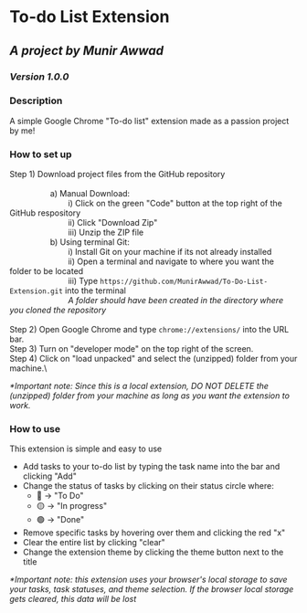 # To-do List Extension
## _A project by Munir Awwad_
### _Version 1.0.0_
### Description
A simple Google Chrome "To-do list" extension made as a passion project by me!

### How to set up
Step 1) Download project files from the GitHub repository\
\
&nbsp; &nbsp; &nbsp; &nbsp; &nbsp; &nbsp; &nbsp; &nbsp; &nbsp; a) Manual Download:\
&nbsp; &nbsp; &nbsp; &nbsp; &nbsp; &nbsp; &nbsp; &nbsp; &nbsp; &nbsp; &nbsp; &nbsp; &nbsp; i) Click on the green "Code" button at the top right of the GitHub respository\
&nbsp; &nbsp; &nbsp; &nbsp; &nbsp; &nbsp; &nbsp; &nbsp; &nbsp; &nbsp; &nbsp; &nbsp; &nbsp; ii) Click "Download Zip"\
&nbsp; &nbsp; &nbsp; &nbsp; &nbsp; &nbsp; &nbsp; &nbsp; &nbsp; &nbsp; &nbsp; &nbsp; &nbsp; iii) Unzip the ZIP file\
&nbsp; &nbsp; &nbsp; &nbsp; &nbsp; &nbsp; &nbsp; &nbsp; &nbsp; b) Using terminal Git:\
&nbsp; &nbsp; &nbsp; &nbsp; &nbsp; &nbsp; &nbsp; &nbsp; &nbsp; &nbsp; &nbsp; &nbsp; &nbsp; i) Install Git on your machine if its not already installed\
&nbsp; &nbsp; &nbsp; &nbsp; &nbsp; &nbsp; &nbsp; &nbsp; &nbsp; &nbsp; &nbsp; &nbsp; &nbsp; ii)  Open a terminal and navigate to where you want the folder to be located\
&nbsp; &nbsp; &nbsp; &nbsp; &nbsp; &nbsp; &nbsp; &nbsp; &nbsp; &nbsp; &nbsp; &nbsp; &nbsp; iii) Type `https://github.com/MunirAwwad/To-Do-List-Extension.git` into the terminal\
&nbsp; &nbsp; &nbsp; &nbsp; &nbsp; &nbsp; &nbsp; &nbsp; &nbsp; &nbsp; &nbsp; &nbsp; &nbsp; _A folder should have been created in the directory where you cloned the repository_ \
\
Step 2) Open Google Chrome and type `chrome://extensions/` into the URL bar.\
Step 3) Turn on "developer mode" on the top right of the screen.\
Step 4) Click on "load unpacked" and select the (unzipped) folder from your machine.\

_*Important note: Since this is a local extension, DO NOT DELETE the (unzipped) folder from your machine as long as you want the extension to work._
### How to use
This extension is simple and easy to use
* Add tasks to your to-do list by typing the task name into the bar and clicking "Add"
* Change the status of tasks by clicking on their status circle where:
    * 🔴 -> "To Do"
    * 🟡 -> "In progress"
    * 🟢 -> "Done"
* Remove specific tasks by hovering over them and clicking the red "x"
* Clear the entire list by clicking "clear"
* Change the extension theme by clicking the theme button next to the title

_*Important note: this extension uses your browser's local storage to save your tasks, task statuses, and theme selection. If the browser local storage gets cleared, this data will be lost_